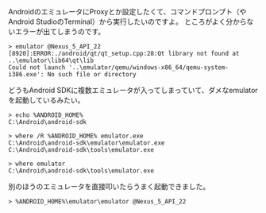 <!--
title:   Android Studioのエミュレータをコマンドプロンプトから実行したい
tags:    AndroidSDK,AndroidStudio,emulator
id:      f547806f128606ae22d3
private: false
-->
AndroidのエミュレータにProxyとか設定したくて、コマンドプロンプト（やAndroid StudioのTerminal）から実行したいのですよ。
ところがよく分からないエラーが出てしまうのです。

```text:エラー！
> emulator @Nexus_5_API_22
[8920]:ERROR:./android/qt/qt_setup.cpp:28:Qt library not found at ..\emulator\lib64\qt\lib
Could not launch '..\emulator/qemu/windows-x86_64/qemu-system-i386.exe': No such file or directory
```

どうもAndroid SDKに複数エミュレータが入ってしまっていて、ダメなemulatorを起動しているみたい。

```text:emulatorの場所
> echo %ANDROID_HOME%
C:\Android\android-sdk

> where /R %ANDROID_HOME% emulator.exe
C:\Android\android-sdk\emulator\emulator.exe
C:\Android\android-sdk\tools\emulator.exe

> where emulator
C:\Android\android-sdk\tools\emulator.exe
```

別のほうのエミュレータを直接叩いたらうまく起動できました。

```text:違う方を実行
> %ANDROID_HOME%\emulator\emulator @Nexus_5_API_22
```